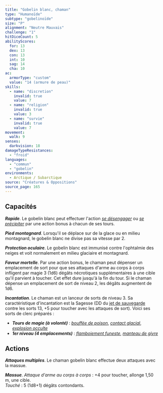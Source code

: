 ```yaml
---
title: "Gobelin blanc, chaman"
type: "Humanoïde"
subtype: "gobelinoïde"
size: "P"
alignment: "Neutre Mauvais"
challenge: "1"
hitDiceCount: 5
abilityScores:
  for: 13
  dex: 13
  con: 13
  int: 10
  sag: 14
  cha: 10
ac:
  armorType: "custom"
  value: "14 (armure de peau)"
skills:
  - name: "discretion"
    invalid: true
    value: 7
  - name: "religion"
    invalid: true
    value: 3
  - name: "survie"
    invalid: true
    value: 7
movement:
  walk: 9
senses:
  darkvision: 18
damageTypeResistances:
  - "froid"
languages:
  - "commun"
  - "gobelin"
environments:
  - Arctique / Subarctique
source: "Créatures & Oppositions"
source_page: 165
---
```

## Capacités
_**Rapide**_. Le gobelin blanc peut effectuer l'action [_se désengager_](/combattre/#se-desengager) ou [_se précipiter_](/combattre/#se-precipiter) par une action bonus à chacun de ses tours.

_**Pied montagnard**_. Lorsqu'il se déplace sur de la glace ou en milieu montagnard, le gobelin blanc ne divise pas sa vitesse par 2.

_**Protection oculaire**_. Le gobelin blanc est immunisé contre l'ophtalmie des neiges et voit normalement en milieu glaciaire et montagnard.

_**Faveur mortelle**_. Par une action bonus, le chaman peut dépenser un emplacement de sort pour que ses attaques d'arme au corps à corps infligent par magie 3 (1d6) dégâts nécrotiques supplémentaires à une cible qu'il parvient à toucher. Cet effet dure jusqu'à la fin du tour. Si le chaman dépense un emplacement de sort de niveau 2, les dégâts augmentent de 1d6.

_**Incantation**_. Le chaman est un lanceur de sorts de niveau 3. Sa caractéristique d'incantation est la Sagesse (DD du [jet de sauvegarde](/utiliser-les-caracteristiques#jets-de-sauvegarde) contre les sorts 13, +5 pour toucher avec les attaques de sort). Voici ses sorts de clerc préparés :
* _**Tours de magie (à volonté)**_ : [_bouffée de poison_](/grimoire/bouffee-de-poison), [_contact glacial_](/grimoire/contact-glacial), [_explosion occulte_](/grimoire/explosion-occulte)
* _**1er niveau (4 emplacements)**_ : [_flamboiement funeste_](/grimoire/flamboiement-funeste), [_manteau de givre_](/grimoire/manteau-de-givre)

## Actions
_**Attaques multiples**_. Le chaman gobelin blanc effectue deux attaques avec la massue.

_**Massue**_. _Attaque d'arme au corps à corps_ : +4 pour toucher, allonge 1,50 m, une cible.  
_Touché_ : 5 (1d8+1) dégâts contondants.
